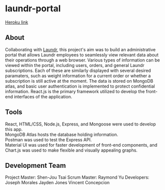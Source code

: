 # laundr-portal
[Heroku link](https://laundr-portal.herokuapp.com/)

## About
Collaborating with [Laundr](https://www.laundr.io/), this project's aim was to build an administrative portal that allows Laundr employees
to seamlessly view relevant data about their operations through a web browser. Various types of information can be viewed within the portal, including
users, orders, and general Laundr subscriptions. Each of these are similarly displayed with several desired paramaters, such as weight information for a 
current order or whether a subscription is still active at the moment. The data is stored on MongoDB atlas, and basic user authentication is 
implemented to protect confidential information. React.js is the primary framework utilized to develop the front-end interfaces of the application.

## Tools
React, HTML/CSS, Node.js, Express, and Mongoose were used to develop this app. </br>
MongoDB Atlas hosts the database holding information. </br>
Postman was used to test the Express API. </br>
Material UI was used for faster development of front-end components, and Chart.js was used to make flexible and visually appealing graphs.

## Development Team
Project Master: Shen-Jou Tsai
Scrum Master:   Raymond Yu
Developers:     Joseph Morales
                Jayden Jones
                Vincent Concepcion
